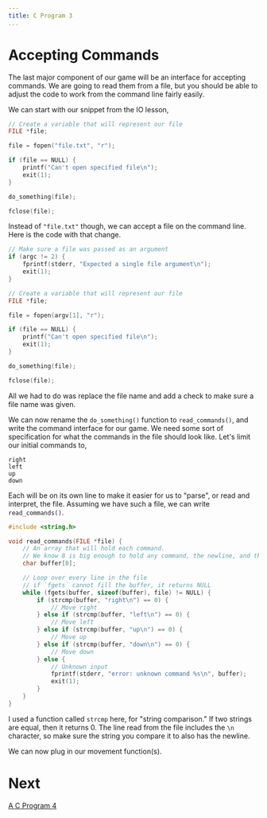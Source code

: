 ```yaml
---
title: C Program 3
...
```


# Accepting Commands

The last major component of our game will be an interface for accepting
commands. We are going to read them from a file, but you should be able to
adjust the code to work from the command line fairly easily.

We can start with our snippet from the IO lesson,

```c
// Create a variable that will represent our file
FILE *file;

file = fopen("file.txt", "r");

if (file == NULL) {
    printf("Can't open specified file\n");
    exit(1);
}

do_something(file);

fclose(file);
```

Instead of `"file.txt"` though, we can accept a file on the command line. Here
is the code with that change.

```c
// Make sure a file was passed as an argument
if (argc != 2) {
    fprintf(stderr, "Expected a single file argument\n");
    exit(1);
}

// Create a variable that will represent our file
FILE *file;

file = fopen(argv[1], "r");

if (file == NULL) {
    printf("Can't open specified file\n");
    exit(1);
}

do_something(file);

fclose(file);
```

All we had to do was replace the file name and add a check to make sure a file
name was given.

We can now rename the `do_something()` function to `read_commands()`, and write
the command interface for our game. We need some sort of specification for
what the commands in the file should look like. Let's limit our initial commands
to,

    right
    left
    up
    down

Each will be on its own line to make it easier for us to "parse", or read and
interpret, the file. Assuming we have such a file, we can write
`read_commands()`.

```c
#include <string.h>

void read_commands(FILE *file) {
    // An array that will hold each command.
    // We know 8 is big enough to hold any command, the newline, and the null
    char buffer[8];

    // Loop over every line in the file
    // if `fgets` cannot fill the buffer, it returns NULL
    while (fgets(buffer, sizeof(buffer), file) != NULL) {
        if (strcmp(buffer, "right\n") == 0) {
            // Move right
        } else if (strcmp(buffer, "left\n") == 0) {
            // Move left
        } else if (strcmp(buffer, "up\n") == 0) {
            // Move up
        } else if (strcmp(buffer, "down\n") == 0) {
            // Move down
        } else {
            // Unknown input
            fprintf(stderr, "error: unknown command %s\n", buffer);
            exit(1);
        }
    }
}
```

I used a function called `strcmp` here, for "string comparison." If two strings
are equal, then it returns 0. The line read from the file includes the `\n`
character, so make sure the string you compare it to also
has the newline.

We can now plug in our movement function(s).

# Next
[A C Program 4](21-c-program4.html)

